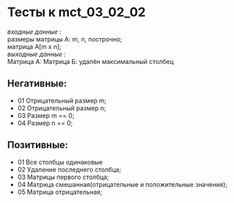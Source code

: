 # Тесты к mct_03_02_02

*входные данные* :   
размеры матрицы A: m, n, построчно;  
матрица A[m x n];   
*выходные данные* :   
Матрица A:
Матрица Б: удалён максимальный столбец
## Негативные:  
- 01 Отрицательный размер m;  
- 02 Отрицательный размер n;
- 03 Размер m == 0;  
- 04 Размер n == 0;  
## Позитивные:  
- 01 Все столбцы одинаковые
- 02 Удаление последнего столбца;
- 03 Матрицы первого столбца;  
- 04 Матрица смешанная(отрицательные и положительные значения);
- 05 Матрица отрицательная;  

